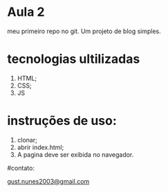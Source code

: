 # Aula 2

meu primeiro repo no git. Um projeto de blog simples.

# tecnologias ultilizadas

1. HTML;
2. CSS;
3. JS

# instruções de uso:

1. clonar;
2. abrir index.html;
3. A pagina deve ser exibida no navegador.

#contato:

gust.nunes2003@gmail.com

